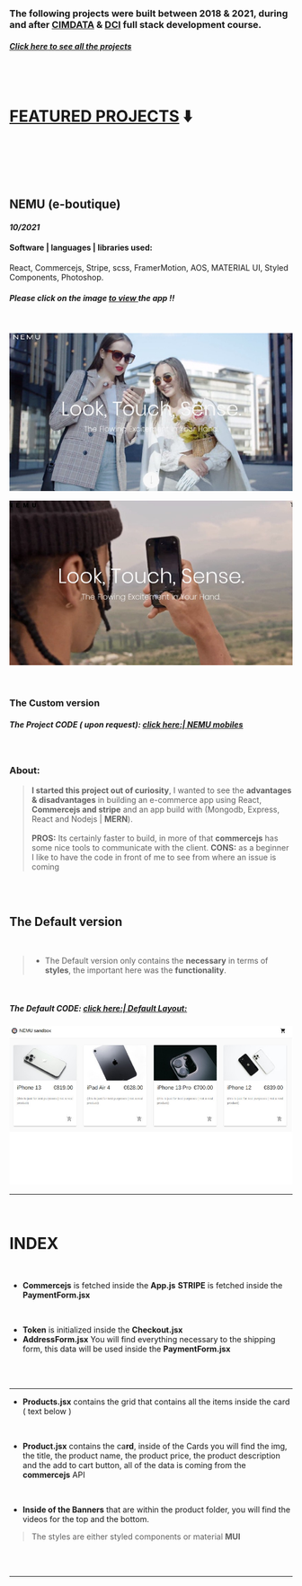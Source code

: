 ### The following projects were built between 2018 & 2021, during and after [CIMDATA](https://www.cimdata.de/weiterbildung/webentwicklung/) & [DCI](https://digitalcareerinstitute.org/) full stack development course.

##### [**Click here** to see all the projects](https://github.com/nadiamariduena/react)

<br>
<br>

# <u>FEATURED PROJECTS</u> ⬇️

<br>

<br>
<br>
<br>

## NEMU (e-boutique)

#### _10/2021_

#### Software | languages | libraries used:

React, Commercejs, Stripe, scss, FramerMotion, AOS, MATERIAL UI, Styled Components, Photoshop.

<!-- | Software | languages | libraries used: |
| :------: | :-------: | :-------------: |
|  col 1   |   col2    |      col 1      | -->

##### Please click on the image <u>**to view** </u>the app !!

<br>

[<img src="./img_readme/NEMU_1.jpg"/>]()

[<img src="./img_readme/NEMU_2.jpg"/>]()

<br>

### The Custom version

##### The Project CODE ( upon request): [click here:| NEMU mobiles](https://github.com/nadiamariduena/custom-ecommerce-shop-react-stripe-clean)

<br>

### About:

> **I started this project out of curiosity**, I wanted to see the **advantages & disadvantages** in building an e-commerce app using React, **Commercejs and stripe** and an app build with (Mongodb, Express, React and Nodejs | **MERN**). <br> <br> **PROS:** Its certainly faster to build, in more of that **commercejs** has some nice tools to communicate with the client. **CONS:** as a beginner I like to have the code in front of me to see from where an issue is coming

<br>
<br>

## The Default version

<br>

> - The Default version only contains the **necessary** in terms of **styles**, the important here was the **functionality**.

<br>

##### The Default CODE: [ click here:| Default Layout: ](https://github.com/nadiamariduena/e-commerce-react-stripe)

[<img src="./img_readme/nemu_default-design.jpg"/>](https://github.com/nadiamariduena/e-commerce-react-stripe)

<hr>
<br>

# INDEX

<br>

- **Commercejs** is fetched inside the **App.js**
  **STRIPE** is fetched inside the **PaymentForm.jsx**

<br>

- **Token** is initialized inside the **Checkout.jsx**
- **AddressForm.jsx** You will find everything necessary to the shipping form, this data will be used inside the **PaymentForm.jsx**

<br>
<br>
 <hr>

- **Products.jsx** contains the grid that contains all the items inside the card ( text below )

<br>

- **Product.jsx** contains the ca**rd**, inside of the Cards you will find the img, the title, the product name, the product price, the product description and the add to cart button, all of the data is coming from the **commercejs** API

<br>

- **Inside of the Banners** that are within the product folder, you will find the videos for the top and the bottom.

> The styles are either styled components or material **MUI**

<br>
<br>
 <hr>

<br>
